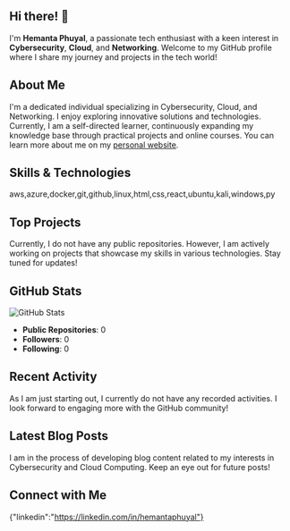 ## Hi there! 👋

I'm **Hemanta Phuyal**, a passionate tech enthusiast with a keen interest in **Cybersecurity**, **Cloud**, and **Networking**. Welcome to my GitHub profile where I share my journey and projects in the tech world!

## About Me

I'm a dedicated individual specializing in Cybersecurity, Cloud, and Networking. I enjoy exploring innovative solutions and technologies. Currently, I am a self-directed learner, continuously expanding my knowledge base through practical projects and online courses. You can learn more about me on my [personal website](https://hemantaphuyal.com.np).

## Skills & Technologies

aws,azure,docker,git,github,linux,html,css,react,ubuntu,kali,windows,py

## Top Projects

Currently, I do not have any public repositories. However, I am actively working on projects that showcase my skills in various technologies. Stay tuned for updates!

## GitHub Stats

![GitHub Stats](https://github-readme-stats.vercel.app/api?username=hemantaphl&show_icons=true&theme=radical)

- **Public Repositories**: 0
- **Followers**: 0
- **Following**: 0

## Recent Activity

As I am just starting out, I currently do not have any recorded activities. I look forward to engaging more with the GitHub community!

## Latest Blog Posts

I am in the process of developing blog content related to my interests in Cybersecurity and Cloud Computing. Keep an eye out for future posts!

## Connect with Me

{"linkedin":"https://linkedin.com/in/hemantaphuyal"}
